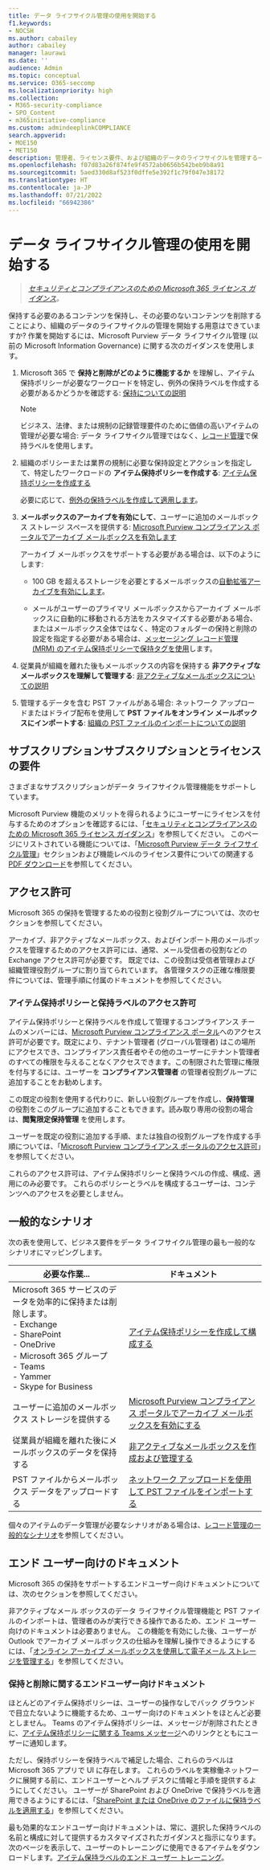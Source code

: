 ```yaml
---
title: データ ライフサイクル管理の使用を開始する
f1.keywords:
- NOCSH
ms.author: cabailey
author: cabailey
manager: laurawi
ms.date: ''
audience: Admin
ms.topic: conceptual
ms.service: O365-seccomp
ms.localizationpriority: high
ms.collection:
- M365-security-compliance
- SPO_Content
- m365initiative-compliance
ms.custom: admindeeplinkCOMPLIANCE
search.appverid:
- MOE150
- MET150
description: 管理者、ライセンス要件、および組織のデータのライフサイクルを管理する一般的なシナリオの規範的な手順。
ms.openlocfilehash: f07d83a26f874fe9f4572ab0656b542beb9b8a91
ms.sourcegitcommit: 5aed330d8af523f0dffe5e392f1c79f047e38172
ms.translationtype: HT
ms.contentlocale: ja-JP
ms.lasthandoff: 07/21/2022
ms.locfileid: "66942386"
---
```

# <a name="get-started-with-data-lifecycle-management"></a>データ ライフサイクル管理の使用を開始する

>*[セキュリティとコンプライアンスのための Microsoft 365 ライセンス ガイダンス](/office365/servicedescriptions/microsoft-365-service-descriptions/microsoft-365-tenantlevel-services-licensing-guidance/microsoft-365-security-compliance-licensing-guidance)。*

保持する必要のあるコンテンツを保持し、その必要のないコンテンツを削除することにより、組織のデータのライフサイクルの管理を開始する用意はできていますか? 作業を開始するには、Microsoft Purview データ ライフサイクル管理 (以前の Microsoft Information Governance) に関する次のガイダンスを使用します。

1. Microsoft 365 で **保持と削除がどのように機能するか** を理解し、アイテム保持ポリシーが必要なワークロードを特定し、例外の保持ラベルを作成する必要があるかどうかを確認する: [保持についての説明](retention.md)
    
    > [!NOTE]
    > ビジネス、法律、または規制の記録管理要件のために価値の高いアイテムの管理が必要な場合: データ ライフサイクル管理ではなく、[レコード管理](records-management.md)で保持ラベルを使用します。

2. 組織のポリシーまたは業界の規制に必要な保持設定とアクションを指定して、特定したワークロードの **アイテム保持ポリシーを作成する**: [アイテム保持ポリシーを作成する](create-retention-policies.md)
    
    必要に応じて、[例外の保持ラベルを作成して適用します](create-retention-labels-information-governance.md)。

3. **メールボックスのアーカイブを有効にして**、ユーザーに追加のメールボックス ストレージ スペースを提供する: [Microsoft Purview コンプライアンス ポータルでアーカイブ メールボックスを有効します](enable-archive-mailboxes.md)
    
    アーカイブ メールボックスをサポートする必要がある場合は、以下のようにします:
    
    - 100 GB を超えるストレージを必要とするメールボックスの[自動拡張アーカイブを有効にします](enable-autoexpanding-archiving.md)。
    
    - メールがユーザーのプライマリ メールボックスからアーカイブ メールボックスに自動的に移動される方法をカスタマイズする必要がある場合、またはメールボックス全体ではなく、特定のフォルダーの保持と削除の設定を指定する必要がある場合は、[メッセージング レコード管理 (MRM) のアイテム保持ポリシーで保持タグを使用](set-up-an-archive-and-deletion-policy-for-mailboxes.md)します。

4. 従業員が組織を離れた後もメールボックスの内容を保持する **非アクティブなメールボックスを理解して管理する**: [非アクティブなメールボックスについての説明](inactive-mailboxes-in-office-365.md)

5. 管理するデータを含む PST ファイルがある場合: ネットワーク アップロードまたはドライブ配布を使用して **PST ファイルをオンライン メールボックスにインポートする**: [組織の PST ファイルのインポートについての説明](importing-pst-files-to-office-365.md)

## <a name="subscription-and-licensing-requirements"></a>サブスクリプションサブスクリプションとライセンスの要件

さまざまなサブスクリプションがデータ ライフサイクル管理機能をサポートしています。

Microsoft Purview 機能のメリットを得られるようにユーザーにライセンスを付与するためのオプションを確認するには、「[セキュリティとコンプライアンスのための Microsoft 365 ライセンス ガイダンス](/office365/servicedescriptions/microsoft-365-service-descriptions/microsoft-365-tenantlevel-services-licensing-guidance/microsoft-365-security-compliance-licensing-guidance)」を参照してください。 このページにリストされている機能については、「[Microsoft Purview データ ライフサイクル管理](/office365/servicedescriptions/microsoft-365-service-descriptions/microsoft-365-tenantlevel-services-licensing-guidance/microsoft-365-security-compliance-licensing-guidance#microsoft-purview-data-lifecycle-management)」セクションおよび機能レベルのライセンス要件についての関連する [PDF ダウンロード](https://go.microsoft.com/fwlink/?linkid=2139145)を参照してください。

## <a name="permissions"></a>アクセス許可

Microsoft 365 の保持を管理するための役割と役割グループについては、次のセクションを参照してください。

アーカイブ、非アクティブなメールボックス、およびインポート用のメールボックスを管理するためのアクセス許可には、通常、メール受信者の役割などの Exchange アクセス許可が必要です。 既定では、この役割は受信者管理および組織管理役割グループに割り当てられています。 各管理タスクの正確な権限要件については、管理手順に付属のドキュメントを参照してください。

### <a name="permissions-for-retention-policies-and-retention-labels"></a>アイテム保持ポリシーと保持ラベルのアクセス許可

アイテム保持ポリシーと保持ラベルを作成して管理するコンプライアンス チームのメンバーには、<a href="https://go.microsoft.com/fwlink/p/?linkid=2077149" target="_blank">Microsoft Purview コンプライアンス ポータル</a>へのアクセス許可が必要です。既定により、テナント管理者 (グローバル管理者) はこの場所にアクセスでき、コンプライアンス責任者やその他のユーザーにテナント管理者のすべての権限を与えることなくアクセスできます。この制限された管理に権限を付与するには、ユーザーを **コンプライアンス管理者** の管理者役割グループに追加することをお勧めします。

この既定の役割を使用する代わりに、新しい役割グループを作成し、**保持管理** の役割をこのグループに追加することもできます。読み取り専用の役割の場合は、**閲覧限定保持管理** を使用します。 

ユーザーを既定の役割に追加する手順、または独自の役割グループを作成する手順については、「[Microsoft Purview コンプライアンス ポータルのアクセス許可](microsoft-365-compliance-center-permissions.md)」を参照してください。

これらのアクセス許可は、アイテム保持ポリシーと保持ラベルの作成、構成、適用にのみ必要です。 これらのポリシーとラベルを構成するユーザーは、コンテンツへのアクセスを必要としません。

## <a name="common-scenarios"></a>一般的なシナリオ

次の表を使用して、ビジネス要件をデータ ライフサイクル管理の最も一般的なシナリオにマッピングします。

|必要な作業...|ドキュメント|
|----------------|---------------|
|Microsoft 365 サービスのデータを効率的に保持または削除します。 <br />-  Exchange  <br />- SharePoint  <br />- OneDrive  <br />- Microsoft 365 グループ <br />- Teams <br />- Yammer <br />- Skype for Business |[アイテム保持ポリシーを作成して構成する](create-retention-policies.md)|
|ユーザーに追加のメールボックス ストレージを提供する |[Microsoft Purview コンプライアンス ポータルでアーカイブ メールボックスを有効にする](enable-archive-mailboxes.md)|
|従業員が組織を離れた後にメールボックスのデータを保持する |[非アクティブなメールボックスを作成および管理する](create-and-manage-inactive-mailboxes.md)|
|PST ファイルからメールボックス データをアップロードする |[ネットワーク アップロードを使用して PST ファイルをインポートする](use-network-upload-to-import-pst-files.md)|


個々のアイテムのデータ管理が必要なシナリオがある場合は、[レコード管理の一般的なシナリオ](get-started-with-records-management.md#common-scenarios)を参照してください。 

## <a name="end-user-documentation"></a>エンド ユーザー向けのドキュメント

Microsoft 365 の保持をサポートするエンドユーザー向けドキュメントについては、次のセクションを参照してください。

非アクティブなメール ボックスのデータ ライフサイクル管理機能と PST ファイルのインポートは、管理者のみが実行できる操作であるため、エンド ユーザー向けのドキュメントは必要ありません。 この機能を有効にした後、ユーザーが Outlook でアーカイブ メールボックスの仕組みを理解し操作できるようにするには、「[オンライン アーカイブ メールボックスを使用して電子メール ストレージを管理する](https://support.microsoft.com/office/manage-email-storage-with-online-archive-mailboxes-1cae7d17-7813-4fe8-8ca2-9a5494e9a721)」を参照してください。

### <a name="end-user-documentation-for-retention-and-deletion"></a>保持と削除に関するエンドユーザー向けドキュメント

ほとんどのアイテム保持ポリシーは、ユーザーの操作なしでバック グラウンドで目立たないように機能するため、ユーザー向けのドキュメントをほとんど必要としません。 Teams のアイテム保持ポリシーは、メッセージが削除されたときに、[アイテム保持ポリシーに関する Teams メッセージ](https://support.microsoft.com/office/teams-messages-about-retention-policies-c151fa2f-1558-4cf9-8e51-854e925b483b)へのリンクとともにユーザーに通知します。

ただし、保持ポリシーを保持ラベルで補足した場合、これらのラベルは Microsoft 365 アプリで UI に存在します。 これらのラベルを実稼働ネットワークに展開する前に、エンドユーザーとヘルプ デスクに情報と手順を提供するようにしてください。 ユーザーが SharePoint および OneDrive で保持ラベルを適用できるようにするには、「[SharePoint または OneDrive のファイルに保持ラベルを適用する](https://support.microsoft.com/office/apply-retention-labels-to-files-in-sharepoint-or-onedrive-11a6835b-ec9f-40db-8aca-6f5ef18132df)」を参照してください。

最も効果的なエンドユーザー向けドキュメントは、常に、選択した保持ラベルの名前と構成に対して提供するカスタマイズされたガイダンスと指示になります。 次のページを表示して、ユーザーのトレーニングに使用できるアイテムをダウンロードします。[アイテム保持ラベルのエンド ユーザー トレーニング](https://microsoft.github.io/ComplianceCxE/enduser/retention/)。

